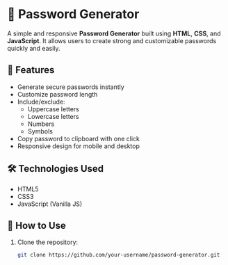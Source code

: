 # 🔐 Password Generator

A simple and responsive **Password Generator** built using **HTML**, **CSS**, and **JavaScript**. It allows users to create strong and customizable passwords quickly and easily.

## 🚀 Features

- Generate secure passwords instantly
- Customize password length
- Include/exclude:
  - Uppercase letters
  - Lowercase letters
  - Numbers
  - Symbols
- Copy password to clipboard with one click
- Responsive design for mobile and desktop

## 🛠️ Technologies Used

- HTML5
- CSS3
- JavaScript (Vanilla JS)




## 📂 How to Use

1. Clone the repository:
   ```bash
   git clone https://github.com/your-username/password-generator.git
